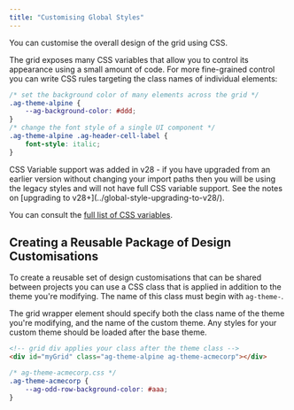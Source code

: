 ```yaml
---
title: "Customising Global Styles"
---
```


You can customise the overall design of the grid using CSS.

The grid exposes many CSS variables that allow you to control its appearance using a small amount of code. For more fine-grained control you can write CSS rules targeting the class names of individual elements:

```css
/* set the background color of many elements across the grid */
.ag-theme-alpine {
    --ag-background-color: #ddd;
}
/* change the font style of a single UI component */
.ag-theme-alpine .ag-header-cell-label {
    font-style: italic;
}
```

<note>
CSS Variable support was added in v28 - if you have upgraded from an earlier version without changing your import paths then you will be using the legacy styles and will not have full CSS variable support. See the notes on [upgrading to v28+](../global-style-upgrading-to-v28/).
</note>

You can consult the [full list of CSS variables](/global-style-customisation-variables/).

## Creating a Reusable Package of Design Customisations

To create a reusable set of design customisations that can be shared between projects you can use a CSS class that is applied in addition to the theme you're modifying. The name of this class must begin with `ag-theme-`.

The grid wrapper element should specify both the class name of the theme you're modifying, and the name of the custom theme. Any styles for your custom theme should be loaded after the base theme. 

```html
<!-- grid div applies your class after the theme class -->
<div id="myGrid" class="ag-theme-alpine ag-theme-acmecorp"></div>
```

```css
/* ag-theme-acmecorp.css */
.ag-theme-acmecorp {
    --ag-odd-row-background-color: #aaa;
}
```
